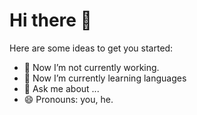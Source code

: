 # Hi there 👋

Here are some ideas to get you started:

- 🔭 Now I’m not currently working.
- 🌱 Now I’m currently learning languages
- 💬 Ask me about ...
- 😄 Pronouns: you, he.
